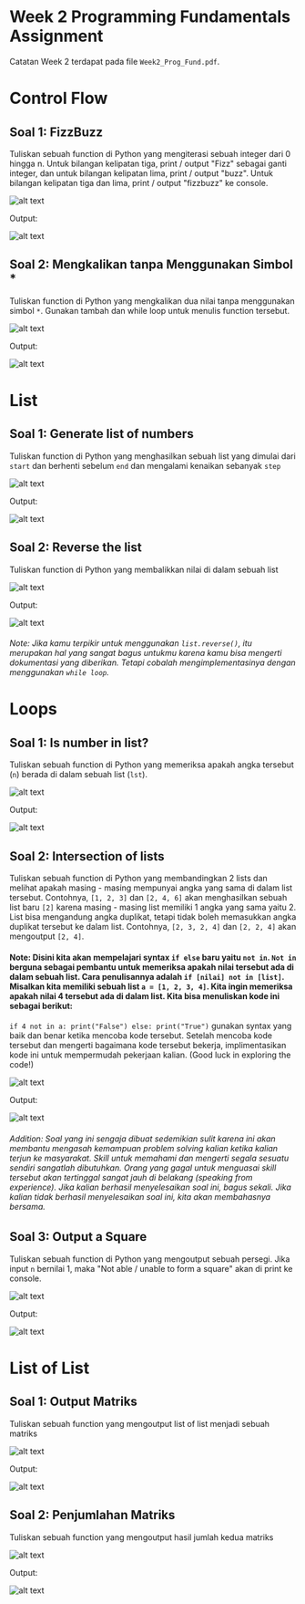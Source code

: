 # Week 2 Programming Fundamentals Assignment
Catatan Week 2 terdapat pada file `Week2_Prog_Fund.pdf`.

# Control Flow
## Soal 1: FizzBuzz
Tuliskan sebuah function di Python yang mengiterasi sebuah integer dari 0 hingga n. Untuk bilangan kelipatan tiga, print / output "Fizz" sebagai ganti integer, dan untuk bilangan kelipatan lima, print / output "buzz". Untuk bilangan kelipatan tiga dan lima, print / output "fizzbuzz" ke console.

![alt text](https://github.com/winstencoellins/programming-fundamentals-with-python/blob/main/Week2/images/assgn_control_flow1.png)

Output:


![alt text](https://github.com/winstencoellins/programming-fundamentals-with-python/blob/main/Week2/images/fizzbuzz_output.png)

## Soal 2: Mengkalikan tanpa Menggunakan Simbol *
Tuliskan function di Python yang mengkalikan dua nilai tanpa menggunakan simbol `*`. Gunakan tambah dan while loop untuk menulis function tersebut.

![alt text](https://github.com/winstencoellins/programming-fundamentals-with-python/blob/main/Week2/images/assgn_control_flow2.png)

Output:

![alt text](https://github.com/winstencoellins/programming-fundamentals-with-python/blob/main/Week2/images/multiply_output.png)

# List
## Soal 1: Generate list of numbers
Tuliskan function di Python yang menghasilkan sebuah list yang dimulai dari `start` dan berhenti sebelum `end` dan mengalami kenaikan sebanyak `step`

![alt text](https://github.com/winstencoellins/programming-fundamentals-with-python/blob/main/Week2/images/assgn_list1.png)

Output:

![alt text](https://github.com/winstencoellins/programming-fundamentals-with-python/blob/main/Week2/images/generate_list_output.png)

## Soal 2: Reverse the list
Tuliskan function di Python yang membalikkan nilai di dalam sebuah list

![alt text](https://github.com/winstencoellins/programming-fundamentals-with-python/blob/main/Week2/images/assgn_list2.png)

Output:

![alt text](https://github.com/winstencoellins/programming-fundamentals-with-python/blob/main/Week2/images/reverse_list_output.png)

###### Note: Jika kamu terpikir untuk menggunakan `list.reverse()`, itu merupakan hal yang sangat bagus untukmu karena kamu bisa mengerti dokumentasi yang diberikan. Tetapi cobalah mengimplementasinya dengan menggunakan `while loop`.

# Loops
## Soal 1: Is number in list?
Tuliskan sebuah function di Python yang memeriksa apakah angka tersebut (`n`) berada di dalam sebuah list (`lst`).

![alt text](https://github.com/winstencoellins/programming-fundamentals-with-python/blob/main/Week2/images/loops_1.png)

Output:

![alt text](https://github.com/winstencoellins/programming-fundamentals-with-python/blob/main/Week2/images/is_in_list.png)

## Soal 2: Intersection of lists
Tuliskan sebuah function di Python yang membandingkan 2 lists dan melihat apakah masing - masing mempunyai angka yang sama di dalam list tersebut. Contohnya, `[1, 2, 3]` dan `[2, 4, 6]` akan menghasilkan sebuah list baru `[2]` karena masing - masing list memiliki 1 angka yang sama yaitu 2. List bisa mengandung angka duplikat, tetapi tidak boleh memasukkan angka duplikat tersebut ke dalam list. Contohnya, `[2, 3, 2, 4]` dan `[2, 2, 4]` akan mengoutput `[2, 4]`.

#### Note: Disini kita akan mempelajari syntax `if else` baru yaitu `not in`. `Not in` berguna sebagai pembantu untuk memeriksa apakah nilai tersebut ada di dalam sebuah list. Cara penulisannya adalah `if [nilai] not in [list]`. Misalkan kita memiliki sebuah list `a = [1, 2, 3, 4]`. Kita ingin memeriksa apakah nilai 4 tersebut ada di dalam list. Kita bisa menuliskan kode ini sebagai berikut:

`if 4 not in a: print("False") else: print("True")` gunakan syntax yang baik dan benar ketika mencoba kode tersebut. Setelah mencoba kode tersebut dan mengerti bagaimana kode tersebut bekerja, implimentasikan kode ini untuk mempermudah pekerjaan kalian. (Good luck in exploring the code!)

![alt text](https://github.com/winstencoellins/programming-fundamentals-with-python/blob/main/Week2/images/loops_2.png)

Output:

![alt text](https://github.com/winstencoellins/programming-fundamentals-with-python/blob/main/Week2/images/intersection.png)

###### Addition: Soal yang ini sengaja dibuat sedemikian sulit karena ini akan membantu mengasah kemampuan problem solving kalian ketika kalian terjun ke masyarakat. Skill untuk memahami dan mengerti segala sesuatu sendiri sangatlah dibutuhkan. Orang yang gagal untuk menguasai skill tersebut akan tertinggal sangat jauh di belakang (speaking from experience). Jika kalian berhasil menyelesaikan soal ini, bagus sekali. Jika kalian tidak berhasil menyelesaikan soal ini, kita akan membahasnya bersama.

## Soal 3: Output a Square
Tuliskan sebuah function di Python yang mengoutput sebuah persegi. Jika input `n` bernilai 1, maka "Not able / unable to form a square" akan di print ke console.

![alt text](https://github.com/winstencoellins/programming-fundamentals-with-python/blob/main/Week2/images/loops_3.png)

Output:

![alt text](https://github.com/winstencoellins/programming-fundamentals-with-python/blob/main/Week2/images/square.png)

# List of List
## Soal 1: Output Matriks

Tuliskan sebuah function yang mengoutput list of list menjadi sebuah matriks

![alt text](https://github.com/winstencoellins/programming-fundamentals-with-python/blob/main/Week2/images/print_matrix.png)

Output:

![alt text](https://github.com/winstencoellins/programming-fundamentals-with-python/blob/main/Week2/images/output_print_matrix.png)

## Soal 2: Penjumlahan Matriks

Tuliskan sebuah function yang mengoutput hasil jumlah kedua matriks

![alt text](https://github.com/winstencoellins/programming-fundamentals-with-python/blob/main/Week2/images/matrix_addition.png)

Output:

![alt text](https://github.com/winstencoellins/programming-fundamentals-with-python/blob/main/Week2/images/output_matrix_addition.png)
